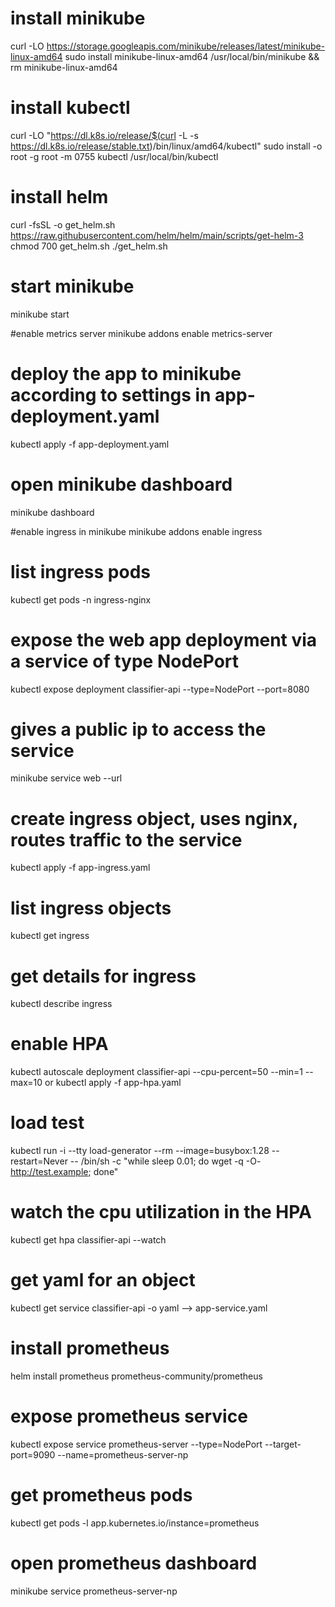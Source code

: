 # install minikube
curl -LO https://storage.googleapis.com/minikube/releases/latest/minikube-linux-amd64
sudo install minikube-linux-amd64 /usr/local/bin/minikube && rm minikube-linux-amd64

# install kubectl
curl -LO "https://dl.k8s.io/release/$(curl -L -s https://dl.k8s.io/release/stable.txt)/bin/linux/amd64/kubectl"
sudo install -o root -g root -m 0755 kubectl /usr/local/bin/kubectl

# install helm
curl -fsSL -o get_helm.sh https://raw.githubusercontent.com/helm/helm/main/scripts/get-helm-3
chmod 700 get_helm.sh
./get_helm.sh


# start minikube
minikube start


#enable metrics server
minikube addons enable metrics-server


# deploy the app to minikube according to settings in app-deployment.yaml
kubectl apply -f app-deployment.yaml


# open minikube dashboard
minikube dashboard


#enable ingress in minikube
minikube addons enable ingress


# list ingress pods
kubectl get pods -n ingress-nginx


# expose the web app deployment via a service of type NodePort
kubectl expose deployment classifier-api --type=NodePort --port=8080

# gives a public ip to access the service
minikube service web --url

# create ingress object, uses nginx, routes traffic to the service
kubectl apply -f app-ingress.yaml

# list ingress objects
kubectl get ingress

# get details for ingress
kubectl describe ingress


# enable HPA
kubectl autoscale deployment classifier-api --cpu-percent=50 --min=1 --max=10
or
kubectl apply -f app-hpa.yaml

# load test
kubectl run -i --tty load-generator --rm --image=busybox:1.28 --restart=Never -- /bin/sh -c "while sleep 0.01; do wget -q -O- http://test.example; done"

# watch the cpu utilization in the HPA
kubectl get hpa classifier-api --watch



# get yaml for an object
kubectl get service classifier-api -o yaml --> app-service.yaml



# install prometheus
helm install prometheus prometheus-community/prometheus

# expose prometheus service
kubectl expose service prometheus-server --type=NodePort --target-port=9090 --name=prometheus-server-np

# get prometheus pods
kubectl get pods -l app.kubernetes.io/instance=prometheus

# open prometheus dashboard
minikube service prometheus-server-np

